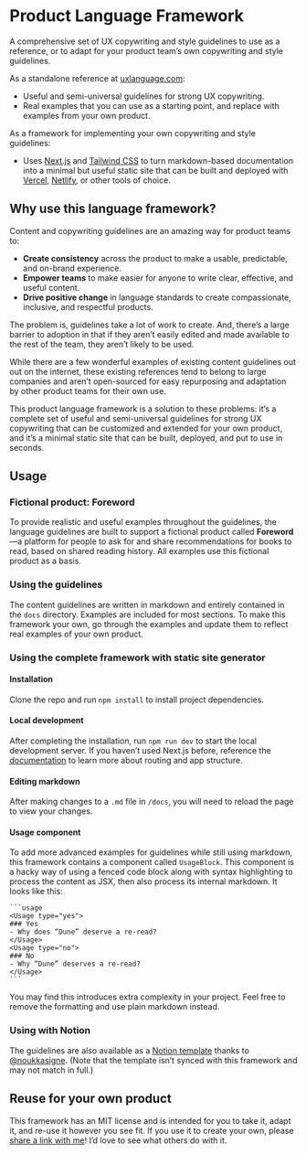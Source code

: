 # Product Language Framework

A comprehensive set of UX copywriting and style guidelines to use as a reference, or to adapt for your product team’s own copywriting and style guidelines.

As a standalone reference at [uxlanguage.com](https://uxlanguage.com):

- Useful and semi-universal guidelines for strong UX copywriting.
- Real examples that you can use as a starting point, and replace with examples from your own product.

As a framework for implementing your own copywriting and style guidelines:

- Uses [Next.js](https://nextjs.org/) and [Tailwind CSS](https://tailwindcss.com/) to turn markdown-based documentation into a minimal but useful static site that can be built and deployed with [Vercel](https://vercel.co), [Netlify](https://netlify.com), or other tools of choice.

## Why use this language framework?

Content and copywriting guidelines are an amazing way for product teams to:

- **Create consistency** across the product to make a usable, predictable, and on-brand experience.
- **Empower teams** to make easier for anyone to write clear, effective, and useful content.
- **Drive positive change** in language standards to create compassionate, inclusive, and respectful products.

The problem is, guidelines take a lot of work to create. And, there’s a large barrier to adoption in that if they aren’t easily edited and made available to the rest of the team, they aren’t likely to be used.

While there are a few wonderful examples of existing content guidelines out out on the internet, these existing references tend to belong to large companies and aren’t open-sourced for easy repurposing and adaptation by other product teams for their own use.

This product language framework is a solution to these problems: it’s a complete set of useful and semi-universal guidelines for strong UX copywriting that can be customized and extended for your own product, and it’s a minimal static site that can be built, deployed, and put to use in seconds.

## Usage

### Fictional product: Foreword

To provide realistic and useful examples throughout the guidelines, the language guidelines are built to support a fictional product called **Foreword**—a platform for people to ask for and share recommendations for books to read, based on shared reading history. All examples use this fictional product as a basis.

### Using the guidelines

The content guidelines are written in markdown and entirely contained in the `docs` directory. Examples are included for most sections. To make this framework your own, go through the examples and update them to reflect real examples of your own product.

### Using the complete framework with static site generator

#### Installation

Clone the repo and run `npm install` to install project dependencies.

#### Local development

After completing the installation, run `npm run dev` to start the local development server. If you haven’t used Next.js before, reference the [documentation](https://nextjs.org/docs/getting-started) to learn more about routing and app structure.

#### Editing markdown

After making changes to a `.md` file in `/docs`, you will need to reload the page to view your changes.

#### Usage component

To add more advanced examples for guidelines while still using markdown, this framework contains a component called `UsageBlock`. This component is a hacky way of using a fenced code block along with syntax highlighting to process the content as JSX, then also process its internal markdown. It looks like this:

````
```usage
<Usage type="yes">
### Yes
- Why does “Dune” deserve a re-read?
</Usage>
<Usage type="no">
### No
- Why “Dune” deserves a re-read?
</Usage>
```
````

You may find this introduces extra complexity in your project. Feel free to remove the formatting and use plain markdown instead.

### Using with Notion

The guidelines are also available as a [Notion template](https://www.notion.so/noukka/Product-Language-Framework-5465ba9f736a4e6eb299f9cd325eb1c3) thanks to [@noukkasigne](https://twitter.com/noukkasigne). (Note that the template isn’t synced with this framework and may not match in full.)

## Reuse for your own product

This framework has an MIT license and is intended for you to take it, adapt it, and re-use it however you see fit. If you use it to create your own, please [share a link with me](mailto:hey@quinnkeast.com)! I’d love to see what others do with it.
